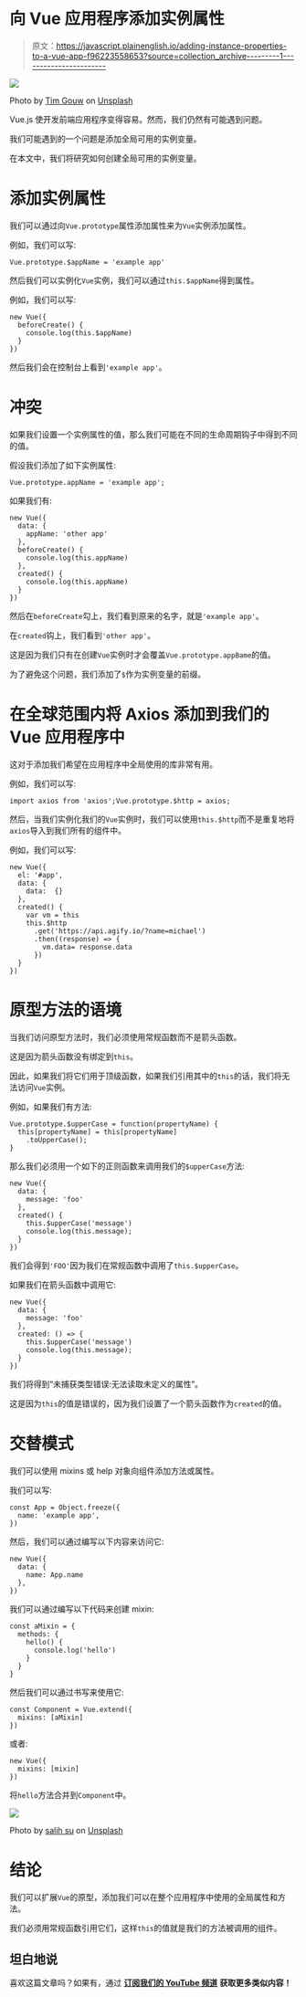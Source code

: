 # 向 Vue 应用程序添加实例属性

> 原文：<https://javascript.plainenglish.io/adding-instance-properties-to-a-vue-app-f96223558653?source=collection_archive---------1----------------------->

![](img/bafb49c1e564c90de60e7b6732591dac.png)

Photo by [Tim Gouw](https://unsplash.com/@punttim?utm_source=medium&utm_medium=referral) on [Unsplash](https://unsplash.com?utm_source=medium&utm_medium=referral)

Vue.js 使开发前端应用程序变得容易。然而，我们仍然有可能遇到问题。

我们可能遇到的一个问题是添加全局可用的实例变量。

在本文中，我们将研究如何创建全局可用的实例变量。

# 添加实例属性

我们可以通过向`Vue.prototype`属性添加属性来为`Vue`实例添加属性。

例如，我们可以写:

```
Vue.prototype.$appName = 'example app'
```

然后我们可以实例化`Vue`实例，我们可以通过`this.$appName`得到属性。

例如，我们可以写:

```
new Vue({
  beforeCreate() {
    console.log(this.$appName)
  }
})
```

然后我们会在控制台上看到`'example app'`。

# 冲突

如果我们设置一个实例属性的值，那么我们可能在不同的生命周期钩子中得到不同的值。

假设我们添加了如下实例属性:

```
Vue.prototype.appName = 'example app';
```

如果我们有:

```
new Vue({
  data: {
    appName: 'other app'
  },
  beforeCreate() {
    console.log(this.appName)
  },
  created() {
    console.log(this.appName)
  }
})
```

然后在`beforeCreate`勾上，我们看到原来的名字，就是`'example app'`。

在`created`钩上，我们看到`'other app'`。

这是因为我们只有在创建`Vue`实例时才会覆盖`Vue.prototype.appBame`的值。

为了避免这个问题，我们添加了`$`作为实例变量的前缀。

# 在全球范围内将 Axios 添加到我们的 Vue 应用程序中

这对于添加我们希望在应用程序中全局使用的库非常有用。

例如，我们可以写:

```
import axios from 'axios';Vue.prototype.$http = axios;
```

然后，当我们实例化我们的`Vue`实例时，我们可以使用`this.$http`而不是重复地将`axios`导入到我们所有的组件中。

例如，我们可以写:

```
new Vue({
  el: '#app',
  data: {
    data:  {}
  },
  created() {
    var vm = this
    this.$http
      .get('https://api.agify.io/?name=michael')
      .then((response) => {
        vm.data= response.data
      })
  }
})
```

# 原型方法的语境

当我们访问原型方法时，我们必须使用常规函数而不是箭头函数。

这是因为箭头函数没有绑定到`this`。

因此，如果我们将它们用于顶级函数，如果我们引用其中的`this`的话，我们将无法访问`Vue`实例。

例如，如果我们有方法:

```
Vue.prototype.$upperCase = function(propertyName) {
  this[propertyName] = this[propertyName]
    .toUpperCase();
}
```

那么我们必须用一个如下的正则函数来调用我们的`$upperCase`方法:

```
new Vue({
  data: {
    message: 'foo'
  },
  created() {
    this.$upperCase('message')
    console.log(this.message);
  }
})
```

我们会得到`'FOO'`因为我们在常规函数中调用了`this.$upperCase`。

如果我们在箭头函数中调用它:

```
new Vue({
  data: {
    message: 'foo'
  },
  created: () => {
    this.$upperCase('message')
    console.log(this.message);
  }
})
```

我们将得到“未捕获类型错误:无法读取未定义的属性”。

这是因为`this`的值是错误的，因为我们设置了一个箭头函数作为`created`的值。

# 交替模式

我们可以使用 mixins 或 help 对象向组件添加方法或属性。

我们可以写:

```
const App = Object.freeze({
  name: 'example app',
})
```

然后，我们可以通过编写以下内容来访问它:

```
new Vue({
  data: {
    name: App.name
  },
})
```

我们可以通过编写以下代码来创建 mixin:

```
const aMixin = {
  methods: {
    hello() {
      console.log('hello')
    }
  }
}
```

然后我们可以通过书写来使用它:

```
const Component = Vue.extend({
  mixins: [aMixin]
})
```

或者:

```
new Vue({
  mixins: [mixin]
})
```

将`hello`方法合并到`Component`中。

![](img/4d7e5725a1751cd8c842379b094dc39c.png)

Photo by [salih su](https://unsplash.com/@younth?utm_source=medium&utm_medium=referral) on [Unsplash](https://unsplash.com?utm_source=medium&utm_medium=referral)

# 结论

我们可以扩展`Vue`的原型，添加我们可以在整个应用程序中使用的全局属性和方法。

我们必须用常规函数引用它们，这样`this`的值就是我们的方法被调用的组件。

## 坦白地说

喜欢这篇文章吗？如果有，通过 [**订阅我们的 YouTube 频道**](https://www.youtube.com/channel/UCtipWUghju290NWcn8jhyAw) **获取更多类似内容！**
